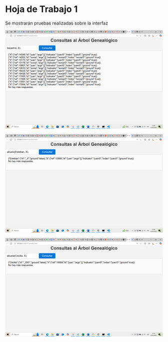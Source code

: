 # Hoja de Trabajo 1


Se mostrarán pruebas realizadas sobre la interfaz

![alt text](./imgs/img1.png)

![alt text](./imgs/img2.png)

![alt text](./imgs/img3.png)

